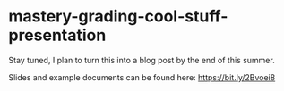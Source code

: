 # mastery-grading-cool-stuff-presentation

Stay tuned, I plan to turn this into a blog post by the end of this summer.

Slides and example documents can be found here: https://bit.ly/2Bvoei8